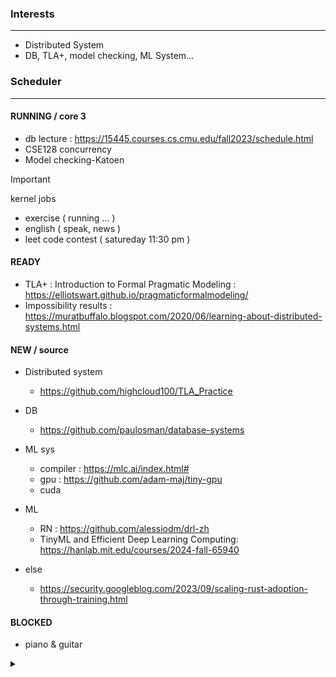 ### Interests
---
- Distributed System
- DB, TLA+, model checking, ML System...


### Scheduler
---
#### RUNNING / core 3 
- db lecture : https://15445.courses.cs.cmu.edu/fall2023/schedule.html 
- CSE128 concurrency
- Model checking-Katoen

> [!IMPORTANT] 
> kernel jobs
> - exercise ( running ... ) 
> - english ( speak, news )
> - leet code contest ( satureday 11:30 pm )

#### READY
- TLA+ : Introduction to Formal Pragmatic Modeling : https://elliotswart.github.io/pragmaticformalmodeling/
- Impossibility results : https://muratbuffalo.blogspot.com/2020/06/learning-about-distributed-systems.html

#### NEW / source
- Distributed system 
   - https://github.com/highcloud100/TLA_Practice

- DB
   - https://github.com/paulosman/database-systems

- ML sys 
   - compiler : https://mlc.ai/index.html#
   - gpu : https://github.com/adam-maj/tiny-gpu
   - cuda

- ML
    - RN : https://github.com/alessiodm/drl-zh
    - TinyML and Efficient Deep Learning Computing: https://hanlab.mit.edu/courses/2024-fall-65940
 
- else
  - https://security.googleblog.com/2023/09/scaling-rust-adoption-through-training.html
#### BLOCKED 
- piano & guitar

<details><summary></summary>
<p>

### Resume
https://github.com/highcloud100/highcloud100/blob/main/Coles_Resume_Template_.pdf


</p>
</details>

